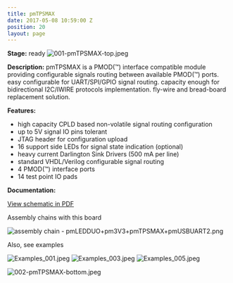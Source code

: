 ```yaml
---
title: pmTPSMAX
date: 2017-05-08 10:59:00 Z
position: 20
layout: page
---
```


**Stage:** ready
![001-pmTPSMAX-top.jpeg](/uploads/pmTPSMAX/001-pmTPSMAX-top.jpeg)

**Description:**
pmTPSMAX is a PMOD(™) interface compatible module providing configurable signals routing between available PMOD(™) ports. easy configurable for UART/SPI/GPIO signal routing. capacity enough for bidirectional I2C/IWIRE protocols implementation. fly-wire and bread-board replacement solution.

**Features:**
* high capacity CPLD based non-volatile signal routing configuration
* up to 5V signal IO pins tolerant
* JTAG header for configuration upload
* 16 support side LEDs for signal state indication (optional)
* heavy current Darlington Sink Drivers (500 mA per line)
* standard VHDL/Verilog configurable signal routing
* 4 PMOD(™) interface ports
* 14 test point IO pads

**Documentation:**

[View schematic in PDF](/uploads/pmTPSMAX/pmTPSMAX.pdf)

Assembly chains with this board

![assembly chain - pmLEDDUO+pm3V3+pmTPSMAX+pmUSBUART2.png](/uploads/pmTPSMAX/assembly%20chain%20-%20pmLEDDUO+pm3V3+pmTPSMAX+pmUSBUART2.png)

Also, see examples

![Examples_001.jpeg](/uploads/pmTPSMAX/Examples_001.jpeg)
![Examples_003.jpeg](/uploads/pmTPSMAX/Examples_003.jpeg)
![Examples_005.jpeg](/uploads/pmTPSMAX/Examples_005.jpeg)

![002-pmTPSMAX-bottom.jpeg](/uploads/pmTPSMAX/002-pmTPSMAX-bottom.jpeg)
